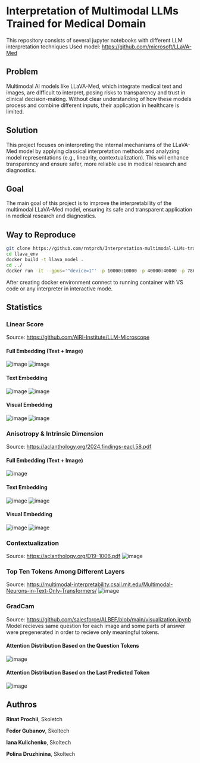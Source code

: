 # Interpretation of Multimodal LLMs Trained for Medical Domain
This repository consists of several jupyter notebooks with different LLM interpretation techniques
Used model: https://github.com/microsoft/LLaVA-Med
## Problem
Multimodal AI models like LLaVA-Med, which integrate medical text and images, are difficult to interpret, posing risks to transparency and trust in clinical decision-making. Without clear understanding of how these models process and combine different inputs, their application in healthcare is limited.
## Solution
This project focuses on interpreting the internal mechanisms of the LLaVA-Med model by applying classical interpretation methods and analyzing model representations (e.g., linearity, contextualization). This will enhance transparency and ensure safer, more reliable use in medical research and diagnostics.
## Goal
The main goal of this project is to improve the interpretability of the multimodal LLaVA-Med model, ensuring its safe and transparent application in medical research and diagnostics.
## Way to Reproduce
```bash
git clone https://github.com/rntprch/Interpretation-multimodal-LLMs-trained-for-medical-domain.git
cd llava_env
docker build -t llava_model .
cd ../
docker run -it --gpus='"device=1"' -p 10000:10000 -p 40000:40000 -p 7860:7860 -p 510:510 -v $(pwd):/workspace --name llava_container llava_model
```
After creating docker environment connect to running container with VS code or any interpreter in interactive mode.
## Statistics
### Linear Score
Source: https://github.com/AIRI-Institute/LLM-Microscope

#### Full Embedding (Text + Image)
![image](https://github.com/user-attachments/assets/f9a4eb82-e8c9-4808-ab5e-76229d395bcd)
![image](https://github.com/user-attachments/assets/8b23ede0-d5c7-414b-9bbc-368943641d34)
#### Text Embedding
![image](https://github.com/user-attachments/assets/7463a5ba-4bb9-4558-b176-679e3349b7fd)
![image](https://github.com/user-attachments/assets/56272bdd-b835-4bc8-9dba-ca676940ce1e)
#### Visual Embedding
![image](https://github.com/user-attachments/assets/aadd60b9-df02-4466-bcd9-eaa1e63d9d40)
![image](https://github.com/user-attachments/assets/47902474-7de8-489c-9aea-3197e4798be0)

### Anisotropy & Intrinsic Dimension
Source: https://aclanthology.org/2024.findings-eacl.58.pdf

#### Full Embedding (Text + Image)
![image](https://github.com/user-attachments/assets/4c877446-a702-4dd0-9557-f46d62e3575b)

#### Text Embedding
![image](https://github.com/user-attachments/assets/9535a47e-2177-4686-b6bb-e8db814abe6f)
![image](https://github.com/user-attachments/assets/af41b78a-7a9b-462b-bda1-39f601a6f8f0)
#### Visual Embedding
![image](https://github.com/user-attachments/assets/f2e73387-2241-4853-a039-539ca1db4006)
![image](https://github.com/user-attachments/assets/1cc2cc2a-eccb-4829-9d3f-cdff3a0779e1)

### Contextualization
Source: https://aclanthology.org/D19-1006.pdf
![image](https://github.com/user-attachments/assets/a3ffa06c-fa68-4cbd-8292-eabc20d68058)

### Top Ten Tokens Among Different Layers
Source: https://multimodal-interpretability.csail.mit.edu/Multimodal-Neurons-in-Text-Only-Transformers/
![image](https://github.com/user-attachments/assets/f74424ce-2e14-47b4-bb8a-5a57db47bb72)

### GradCam
Source: https://github.com/salesforce/ALBEF/blob/main/visualization.ipynb
Model recieves same question for each image and some parts of answer were pregenerated in order to recieve only meaningful tokens.

#### Attention Distribution Based on the Question Tokens
![image](https://github.com/user-attachments/assets/43d701fc-f000-4e37-ab48-db10c8d79e7b)
#### Attention Distribution Based on the Last Predicted Token
![image](https://github.com/user-attachments/assets/0a78693d-c968-4f3a-b4d5-b5b18b5f9dd4)


## Authros
**Rinat Prochii**, Skoletch

**Fedor Gubanov**, Skoltech

**Iana Kulichenko**, Skoltech

**Polina Druzhinina**, Skoltech
